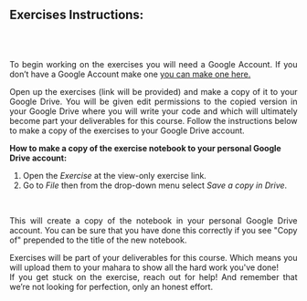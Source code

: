 ## Exercises Instructions:

<br><br>
<p align="justify">
To begin working on the exercises you will need a Google Account. If you don’t have a Google Account make one <a href="https://accounts.google.com/signup">you can make one here.</a>
<p/>

<p align="justify">
Open up the exercises (link will be provided) and make a copy of it to your Google Drive. You will be given edit permissions to the copied version in your Google Drive where you will write your code and which will ultimately become part your deliverables for this course. Follow the instructions below to make a copy of the exercises to your Google Drive account.
<p/>

<b> How to make a copy of the exercise notebook to your personal Google Drive account:</b>
<br>
1) Open the <i>Exercise</i> at the view-only exercise link.<br>
2) Go to <i>File</i> then from the drop-down menu select <i>Save a copy in Drive</i>.
<br>
<p align="justify">
This will create a copy of the notebook in your personal Google Drive account. You can be sure that you have done this correctly if you see "Copy of" prepended to the title of the new notebook.
<p/>

<p align="justify">
  Exercises will be part of your deliverables for this course. Which means you will upload them to your mahara to show all the hard work you've done! <br> If you get stuck on the exercise, reach out for help! And remember that we’re not looking for perfection, only an honest effort.
<p/>
